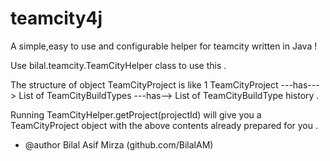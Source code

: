 # teamcity4j
A simple,easy to use and configurable helper for teamcity written in Java ! 

Use bilal.teamcity.TeamCityHelper class to use this . 

The structure of object TeamCityProject is like 1 TeamCityProject ---has---> List of TeamCityBuildTypes ---has--> List of TeamCityBuildType history .

Running TeamCityHelper.getProject(projectId) will give you a TeamCityProject object with the above contents already prepared for you . 


 * @author Bilal Asif Mirza (github.com/BilalAM)
 